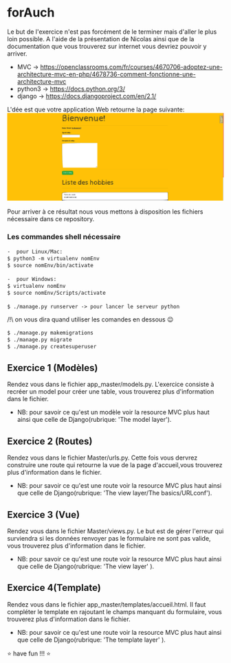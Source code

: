 # forAuch
Le but de l'exercice n'est pas forcément de le terminer mais d'aller le plus loin possible. 
A l'aide de la présentation de Nicolas ainsi que de la documentation que vous trouverez sur internet vous devriez pouvoir y arriver.
- MVC -> https://openclassrooms.com/fr/courses/4670706-adoptez-une-architecture-mvc-en-php/4678736-comment-fonctionne-une-architecture-mvc
- python3 -> https://docs.python.org/3/
- django -> https://docs.djangoproject.com/en/2.1/

L'dée est que votre application Web retourne la page suivante: 
![Alt text](forReadme/site.png?raw=true "Super Form")

Pour arriver à ce résultat nous vous mettons à disposition les fichiers nécessaire dans ce repository.

### Les commandes shell nécessaire
```
-  pour Linux/Mac:
$ python3 -m virtualenv nomEnv
$ source nomEnv/bin/activate 

-  pour Windows:
$ virtualenv nomEnv
$ source nomEnv/Scripts/activate

$ ./manage.py runserver -> pour lancer le serveur python
```

/!\ on vous dira quand utiliser les comandes en dessous :wink:
```
$ ./manage.py makemigrations 
$ ./manage.py migrate 
$ ./manage.py createsuperuser 
```

## Exercice 1 (Modèles)

Rendez vous dans le fichier app_master/models.py.
L'exercice consiste à recréer un model pour créer une table, vous trouverez plus d'information dans le fichier.
- NB: pour savoir ce qu'est un modèle voir la resource MVC plus haut ainsi que celle de Django(rubrique: 'The model layer').

## Exercice 2 (Routes)

Rendez vous dans le fichier Master/urls.py.
Cette fois vous dervrez construire une route qui retourne la vue de la page d'accueil,vous trouverez plus d'information dans le fichier.
- NB: pour savoir ce qu'est une route  voir la resource MVC plus haut ainsi que celle de Django(rubrique: 'The view layer/The basics/URLconf').

## Exercice 3 (Vue)

Rendez vous dans le fichier Master/views.py.
Le but est de gérer l'erreur qui surviendra si les données renvoyer pas le formulaire ne sont pas valide, vous trouverez plus d'information dans le fichier.
- NB: pour savoir ce qu'est une route  voir la resource MVC plus haut ainsi que celle de Django(rubrique: 'The view layer' ).

## Exercice 4(Template)

Rendez vous dans le fichier app_master/templates/accueil.html.
Il faut compléter le template en rajoutant le champs manquant du formulaire, vous trouverez plus d'information dans le fichier.
- NB: pour savoir ce qu'est une route  voir la resource MVC plus haut ainsi que celle de Django(rubrique: 'The template layer' ).


:star: have fun !!! :star:
